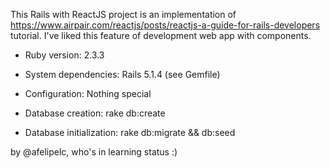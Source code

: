 
This Rails with ReactJS project is an implementation of https://www.airpair.com/reactjs/posts/reactjs-a-guide-for-rails-developers tutorial.
I've liked this feature of development web app with components.

* Ruby version: 2.3.3

* System dependencies: Rails 5.1.4 (see Gemfile)

* Configuration: Nothing special

* Database creation: rake db:create

* Database initialization: rake db:migrate && db:seed

by @afelipelc, who's in learning status :)